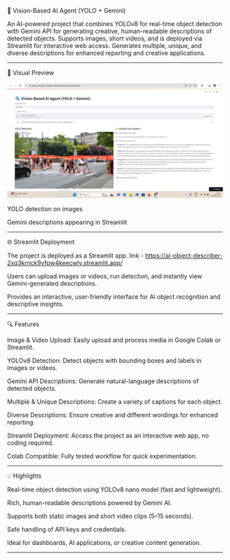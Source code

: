 🚀 Vision-Based AI Agent (YOLO + Gemini)

An AI-powered project that combines YOLOv8 for real-time object detection with Gemini API for generating creative, human-readable descriptions of detected objects.
Supports images, short videos, and is deployed via Streamlit for interactive web access.
Generates multiple, unique, and diverse descriptions for enhanced reporting and creative applications.

---

🎨 Visual Preview

![Screenshot](https://raw.githubusercontent.com/Madhusudan3223/Vision-Based-AI-Agent-YOLO-Gemini-/857a87197e7353230f13e9315fd2a1eb2c4e6049/Screenshot%20(177).PNG)



YOLO detection on images

Gemini descriptions appearing in Streamlit


---

🌐 Streamlit Deployment

The project is deployed as a Streamlit app.
link - https://ai-object-describer-2xq3krnck9vfpw4keecwly.streamlit.app/

Users can upload images or videos, run detection, and instantly view Gemini-generated descriptions.

Provides an interactive, user-friendly interface for AI object recognition and descriptive insights.

---

🔍 Features

Image & Video Upload: Easily upload and process media in Google Colab or Streamlit.

YOLOv8 Detection: Detect objects with bounding boxes and labels in images or videos.

Gemini API Descriptions: Generate natural-language descriptions of detected objects.

Multiple & Unique Descriptions: Create a variety of captions for each object.

Diverse Descriptions: Ensure creative and different wordings for enhanced reporting.

Streamlit Deployment: Access the project as an interactive web app, no coding required.

Colab Compatible: Fully tested workflow for quick experimentation.


---

💡 Highlights

Real-time object detection using YOLOv8 nano model (fast and lightweight).

Rich, human-readable descriptions powered by Gemini AI.

Supports both static images and short video clips (5–15 seconds).

Safe handling of API keys and credentials.

Ideal for dashboards, AI applications, or creative content generation.


---

